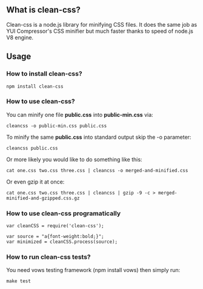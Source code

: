 ## What is clean-css? ##

Clean-css is a node.js library for minifying CSS files. It does the same job as YUI Compressor's CSS minifier but much faster thanks to speed of node.js V8 engine.

## Usage ##

### How to install clean-css? ###

    npm install clean-css


### How to use clean-css? ###

You can minify one file **public.css** into **public-min.css** via:

    cleancss -o public-min.css public.css
    
To minify the same **public.css** into standard output skip the -o parameter:

    cleancss public.css

Or more likely you would like to do something like this:

    cat one.css two.css three.css | cleancss -o merged-and-minified.css
    
Or even gzip it at once:

    cat one.css two.css three.css | cleancss | gzip -9 -c > merged-minified-and-gzipped.css.gz

### How to use clean-css programatically ###

    var cleanCSS = require('clean-css');
    
    var source = "a{font-weight:bold;}";
    var minimized = cleanCSS.process(source);

### How to run clean-css tests? ###

You need vows testing framework (npm install vows) then simply run:

    make test
